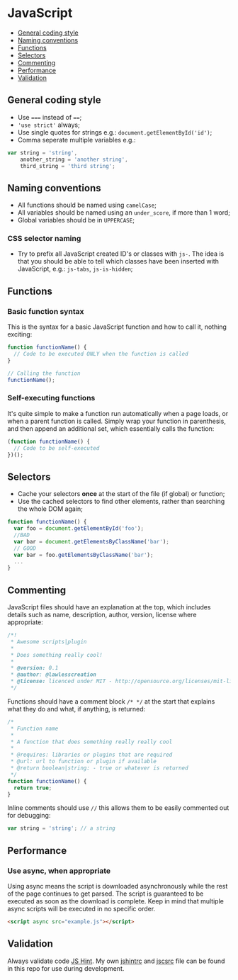 # JavaScript

- [General coding style](#general-coding-style)
- [Naming conventions](#naming-conventions)
- [Functions](#functions)
- [Selectors](#selectors)
- [Commenting](#commenting)
- [Performance](#performance)
- [Validation](#validation)

## General coding style

- Use `===` instead of `==`;
- `'use strict'` always;
- Use single quotes for strings e.g.: `document.getElementById('id')`;
- Comma seperate multiple variables e.g.:

```javascript
var string = 'string',
    another_string = 'another string',
    third_string = 'third string';
```

## Naming conventions

- All functions should be named using `camelCase`;
- All variables should be named using an `under_score`, if more than 1 word;
- Global variables should be in `UPPERCASE`;

### CSS selector naming

- Try to prefix all JavaScript created ID's or classes with `js-`. The idea is that you should be able to tell which classes have been inserted with JavaScript, e.g.: `js-tabs`, `js-is-hidden`;

## Functions

### Basic function syntax

This is the syntax for a basic JavaScript function and how to call it, nothing exciting:

```javascript
function functionName() {
  // Code to be executed ONLY when the function is called
}

// Calling the function
functionName();
```

### Self-executing functions

It's quite simple to make a function run automatically when a page loads, or when a parent function is called. Simply wrap your function in parenthesis, and then append an additional set, which essentially calls the function:

```javascript
(function functionName() {
  // Code to be self-executed
})();
```

## Selectors

- Cache your selectors <strong>once</strong> at the start of the file (if global) or function;
- Use the cached selectors to find other elements, rather than searching the whole DOM again;

```javascript
function functionName() {
  var foo = document.getElementById('foo');
  //BAD
  var bar = document.getElementsByClassName('bar');
  // GOOD
  var bar = foo.getElementsByClassName('bar');
  ...
}
```

## Commenting

JavaScript files should have an explanation at the top, which includes details such as name, description, author, version, license where appropriate: 

```javascript
/*!
 * Awesome scripts|plugin
 *
 * Does something really cool!
 *
 * @version: 0.1
 * @author: @lawlesscreation
 * @license: licenced under MIT - http://opensource.org/licenses/mit-license.php
 */
```

Functions should have a comment block `/* */` at the start that explains what they do and what, if anything, is returned:

```javascript
/*
 * Function name
 *
 * A function that does something really really cool
 *
 * @requires: libraries or plugins that are required
 * @url: url to function or plugin if available
 * @return boolean|string: - true or whatever is returned
 */
function functionName() {
  return true;
}
```

Inline comments should use `//` this allows them to be easily commented out for debugging:

```javascript
var string = 'string'; // a string
```

## Performance

### Use async, when appropriate

Using async means the script is downloaded asynchronously while the rest of the page continues to get parsed.
The script is guaranteed to be executed as soon as the download is complete. Keep in mind that multiple async scripts will be executed in no specific order.

```html
<script async src="example.js"></script>
```

## Validation

Always validate code [JS Hint](http://jshint.com/). My own [jshintrc](.jshintrc) and [jscsrc](.jscsrc) file can be found in this repo for use during development.
